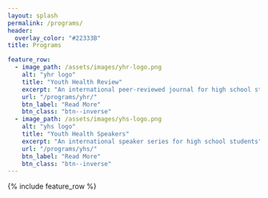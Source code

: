 ```yaml
---
layout: splash
permalink: /programs/
header:
  overlay_color: "#22333B"
title: Programs

feature_row:
  - image_path: /assets/images/yhr-logo.png
    alt: "yhr logo"
    title: "Youth Health Review"
    excerpt: "An international peer-reviewed journal for high school students"
    url: "/programs/yhr/"
    btn_label: "Read More"
    btn_class: "btn--inverse"
  - image_path: /assets/images/yhs-logo.png
    alt: "yhs logo"
    title: "Youth Health Speakers"
    excerpt: "An international speaker series for high school students"
    url: "/programs/yhs/"
    btn_label: "Read More"
    btn_class: "btn--inverse"
---
```


{% include feature_row %}